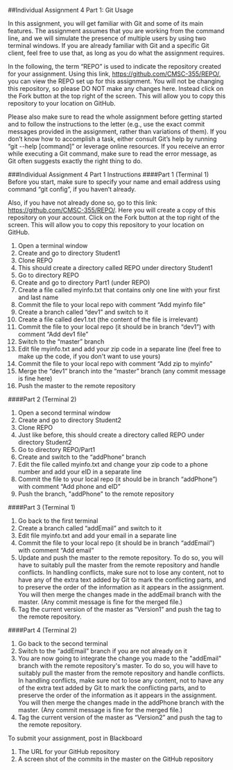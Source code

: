 ##Individual Assignment 4 Part 1: Git Usage

In this assignment, you will get familiar with Git and some of its main features. The assignment assumes that you are working from the command line, and we will simulate the presence of multiple users by using two terminal windows. If you are already familiar with Git and a specific Git client, feel free to use that, as long as you do what the assignment requires.

In the following, the term “REPO” is used to indicate the repository created for your assignment. Using this link, https://github.com/CMSC-355/REPO/, you can view the REPO set up for this assignment. You will not be changing this repository, so please DO NOT make any changes here.  Instead click on the Fork button at the top right of the screen.  This will allow you to copy this repository to your location on GitHub.

Please also make sure to read the whole assignment before getting started and to follow the instructions to the letter (e.g., use the exact commit messages provided in the assignment, rather than variations of them). If you don’t know how to accomplish a task, either consult Git’s help by running “git --help [command]” or leverage online resources. If you receive an error while executing a Git command, make sure to read the error message, as Git often suggests exactly the right thing to do.
  
###Individual Assignment 4 Part 1 Instructions
####Part 1 (Terminal 1)
Before you start, make sure to specify your name and email address using command “git config”, if you haven’t already. 

Also, if you have not already done so, go to this link: https://github.com/CMSC-355/REPO/.  Here you will create a copy of this repository on your account. Click on the Fork button at the top right of the screen.  This will allow you to copy this repository to your location on GitHub.


1. Open a terminal window
2. Create and go to directory Student1
3.	Clone REPO
4.	This should create a directory called REPO under directory Student1
5.	Go to directory REPO 
6.	Create and go to directory Part1 (under REPO)
7.	Create a file called myinfo.txt that contains only one line with your first and last name
8.	Commit the file to your local repo with comment “Add myinfo file”
9.	Create a branch called “dev1” and switch to it
10.	Create a file called dev1.txt (the content of the file is irrelevant)
11.	Commit the file to your local repo (it should be in branch “dev1”) with comment “Add dev1 file”
12.	Switch to the “master” branch
13.	Edit file myinfo.txt and add your zip code in a separate line (feel free to make up the code, if you don't want to use yours)
14.	Commit the file to your local repo with comment “Add zip to myinfo”
15.	Merge the “dev1” branch into the “master” branch (any commit message is fine here)
16.	Push the master to the remote repository

####Part 2 (Terminal 2)
1.	Open a second terminal window
2.	Create and go to directory Student2
3.	Clone REPO
4.	Just like before, this should create a directory called REPO under directory Student2
5.	Go to directory REPO/Part1
6.	Create and switch to the “addPhone” branch
7.	Edit the file called myinfo.txt and change your zip code to a phone number and add your eID in a separate line
8.	Commit the file to your local repo (it should be in branch “addPhone”) with comment “Add phone and eID”
9.	Push the branch, "addPhone" to the remote repository

####Part 3 (Terminal 1)
1.	Go back to the first terminal
2.	Create a branch called “addEmail” and switch to it
3.	Edit file myinfo.txt and add your email in a separate line 
4.	Commit the file to your local repo (it should be in branch “addEmail”) with comment “Add email”
5.	Update and push the master to the remote repository. To do so, you will have to suitably pull the master from the remote repository and handle conflicts. In handling conflicts, make sure not to lose any content, not to have any of the extra text added by Git to mark the conflicting parts, and to preserve the order of the information as it appears in the assignment.  You will then merge the changes made in the addEmail branch with the master. (Any commit message is fine for the merged file.)
6.	Tag the current version of the master as “Version1” and push the tag to the remote repository.

####Part 4 (Terminal 2)
1.	Go back to the second terminal
2.	Switch to the “addEmail” branch if you are not already on it
3.	You are now going to integrate the change you made to the "addEmail" branch with the remote repository's master. To do so, you will have to suitably pull the master from the remote repository and handle conflicts. In handling conflicts, make sure not to lose any content, not to have any of the extra text added by Git to mark the conflicting parts, and to preserve the order of the information as it appears in the assignment.  You will then merge the changes made in the addPhone branch with the master. (Any commit message is fine for the merged file.)
4.	Tag the current version of the master as “Version2” and push the tag to the remote repository.

To submit your assignment, post in Blackboard 
1.  The URL for your GitHub repository
2.  A screen shot of the commits in the master on the GitHub repository
